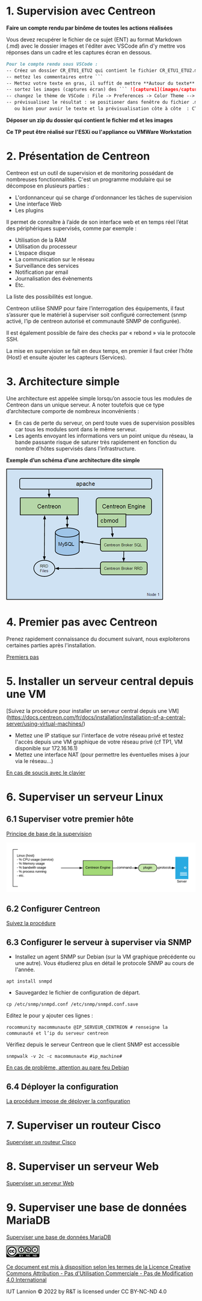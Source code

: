 # 1. Supervision avec Centreon

**Faire un compte rendu par binôme de toutes les actions réalisées**

Vous devez recupérer le fichier de ce sujet (ENT) au format Markdown (.md) avec le dossier images et l'éditer avec VSCode afin d'y mettre vos réponses dans un cadre et les captures écran en dessous.

```markdown
Pour le compte rendu sous VSCode :
-- Créez un dossier CR_ETU1_ETU2 qui contient le fichier CR_ETU1_ETU2.md et le sous dossier images
-- mettez les commentaires entre ```
-- Mettez votre texte en gras, il suffit de mettre **Autour du texte**
-- sortez les images (captures écran) des ``` ![capture1](images/capture1.png)
-- changez le thème de VSCode : File -> Preferences -> Color Theme --> Light+
-- prévisualisez le résultat : se positioner dans fenêtre du fichier .md  puis CTRL+SHIFT+V  
   ou bien pour avoir le texte et la prévisualisation côte à côte  : CTRL+SHIFT+P  et sélectioner Markdown : Open preiew to the side
```

**Déposer un zip du dossier qui contient le fichier md et les images**

**Ce TP peut être réalisé sur l'ESXi ou l'appliance ou VMWare Workstation**

# 2. Présentation de Centreon

Centreon est un outil de supervision et de monitoring possédant de nombreuses fonctionnalités.
C'est un programme modulaire qui se décompose en plusieurs parties :

* L'ordonnanceur qui se charge d'ordonnancer les tâches de supervision
* Une interface Web
* Les plugins

Il permet de connaître à l’aide de son interface web et en temps réel l’état des périphériques supervisés, comme par exemple :

* Utilisation de la RAM
* Utilisation du processeur
* L’espace disque
* La communication sur le réseau
* Surveillance des services
* Notification par email
* Journalisation des évènements
* Etc.

La liste des possibilités est longue.

Centreon utilise SNMP pour faire l’interrogation des équipements, il faut s’assurer que le matériel à superviser soit configuré correctement (snmp activé, l’ip de centreon autorisé et communauté SNMP de configurée).

Il est également possible de faire des checks par « rebond » via le protocole SSH.

La mise en supervision se fait en deux temps, en premier il faut créer l’hôte (Host) et ensuite ajouter les capteurs (Services).

# 3. Architecture simple

Une architecture est appelée simple lorsqu’on associe tous les modules de Centreon dans un unique serveur.
A noter toutefois que ce type d’architecture comporte de nombreux inconvénients :

* En cas de perte du serveur, on perd toute vues de supervision possibles car tous les modules sont dans le même serveur.
* Les agents envoyant les informations vers un point unique du réseau, la bande passante risque de saturer très rapidement en fonction du nombre d'hôtes supervisés dans l'infrastructure.

**Exemple d’un schéma d’une architecture dite simple**

![Exemple d’un schéma d’une architecture dite simple](images/centreon-2.png)

# 4. Premier pas avec Centreon

Prenez rapidement connaissance du document suivant, nous exploiterons certaines parties après l'installation.

[Premiers pas](https://docs.centreon.com/fr/docs/getting-started/installation-first-steps/)

# 5. Installer un serveur central depuis une VM

[Suivez la procédure pour installer un serveur central depuis une VM] (<https://docs.centreon.com/fr/docs/installation/installation-of-a-central-server/using-virtual-machines/>)

* Mettez une IP statique sur l'interface de votre réseau privé et testez l'accès depuis une VM graphique de votre réseau privé (cf TP1, VM disponible sur 172.16.16.1)
* Mettez une interface NAT (pour permettre les éventuelles mises à jour via le réseau...)

[En cas de soucis avec le clavier](https://www.it-connect.fr/passer-le-clavier-en-azerty-sur-centos-7-rhel-7/)

# 6. Superviser un serveur Linux

## 6.1 Superviser votre premier hôte

[Principe de base de la supervision](https://docs.centreon.com/fr/docs/getting-started/first-supervision/)

![image](images/centreon-1.png)

## 6.2 Configurer Centreon

[Suivez la procédure](https://docs.centreon.com/fr/docs/getting-started/monitor-linux-server-with-snmp/)

## 6.3 Configurer le serveur à superviser via SNMP

* Installez un agent SNMP sur Debian (sur la VM graphique précédente ou une autre). Vous étudierez plus en détail le protocole SNMP au cours de l'année.

```
apt install snmpd
```

* Sauvegardez le fichier de configuration de départ.

```
cp /etc/snmp/snmpd.conf /etc/snmp/snmpd.conf.save
```

Editez le pour y ajouter ces lignes :

```
rocommunity macommunaute @IP_SERVEUR_CENTREON # renseigne la communauté et l’ip du serveur centreon
```

Vérifiez depuis le serveur Centreon que le client SNMP est accessible

```
snmpwalk -v 2c -c macommunaute #ip_machine#
```

[En cas de problème, attention au pare feu Debian](https://www.it-connect.fr/configurer-un-pare-feu-local-sous-debian-11-avec-ufw/)

## 6.4 Déployer la configuration

[La procédure impose de déployer la configuration](https://docs.centreon.com/fr/docs/monitoring/monitoring-servers/deploying-a-configuration/)

# 7. Superviser un routeur Cisco

[Superviser un routeur Cisco](https://docs.centreon.com/fr/docs/getting-started/monitor-cisco-router-with-snmp/)

# 8. Superviser un serveur Web

[Superviser un serveur Web](https://docs.centreon.com/fr/docs/monitoring/basic-objects/services-create/)

# 9. Superviser une base de données MariaDB

[Superviser une base de données MariaDB](https://docs.centreon.com/fr/docs/getting-started/monitor-mysql-server/)

![Creative Commons](images/88x31.png)

[Ce document est mis à disposition selon les termes de la Licence Creative Commons Attribution - Pas d'Utilisation Commerciale - Pas de Modification 4.0 International](http://creativecommons.org/licenses/by-nc-nd/4.0/)

 IUT Lannion © 2022 by R&T is licensed under CC BY-NC-ND 4.0
